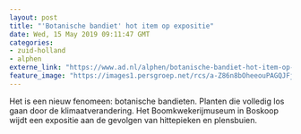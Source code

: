 ```yaml
---
layout: post
title: "'Botanische bandiet' hot item op expositie"
date: Wed, 15 May 2019 09:11:47 GMT
categories: 
- zuid-holland 
- alphen 
externe_link: "https://www.ad.nl/alphen/botanische-bandiet-hot-item-op-expositie~a400ec94/"
feature_image: "https://images1.persgroep.net/rcs/a-Z86n8bOheeouPAGQJFj_Tu5cI/diocontent/146247801/_fitwidth/400/?appId=21791a8992982cd8da851550a453bd7f&quality=0.7"
---
```


Het is een nieuw fenomeen: botanische bandieten. Planten die volledig los gaan door de klimaatverandering. Het Boomkwekerijmuseum in Boskoop wijdt een expositie aan de gevolgen van hittepieken en plensbuien.
